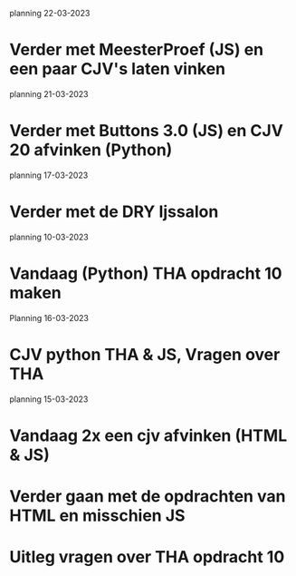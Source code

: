 planning 22-03-2023
# Verder met MeesterProef (JS) en een paar CJV's laten vinken

planning 21-03-2023
# Verder met Buttons 3.0 (JS) en CJV 20 afvinken (Python)

planning 17-03-2023
# Verder met de DRY Ijssalon

planning 10-03-2023
# Vandaag (Python) THA opdracht 10 maken 

Planning 16-03-2023
# CJV python THA & JS, Vragen over THA 

planning 15-03-2023
# Vandaag 2x een cjv afvinken (HTML & JS)
# Verder gaan met de opdrachten van HTML en misschien JS
# Uitleg vragen over THA opdracht 10

